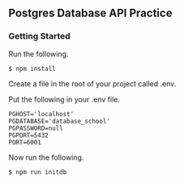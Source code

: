 ## Postgres Database API Practice
### Getting Started
Run the following.
```
$ npm install
```

Create a file in the root of your project called .env.

Put the following in your .env file.
```
PGHOST='localhost'
PGDATABASE='database_school'
PGPASSWORD=null
PGPORT=5432
PORT=6001
```

Now run the following.

```
$ npm run initdb
```
